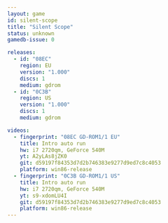 ```yaml
---
layout: game
id: silent-scope
title: "Silent Scope"
status: unknown
gamedb-issue: 0

releases:
  - id: "08EC"
    region: EU
    version: "1.000"
    discs: 1
    medium: gdrom
  - id: "0C3B"
    region: US
    version: "1.000"
    discs: 1
    medium: gdrom

videos:
  - fingerprint: "08EC GD-ROM1/1 EU"
    title: Intro auto run
    hw: i7 2720qm, GeForce 540M
    yt: A2yLAs8jZK0
    git: d59197f84353d7d2b746383e9277d9ed7c8c4053
    platform: win86-release
  - fingerprint: "0C3B GD-ROM1/1 US"
    title: Intro auto run
    hw: i7 2720qm, GeForce 540M
    yt: s9-xdomLU4I
    git: d59197f84353d7d2b746383e9277d9ed7c8c4053
    platform: win86-release
---
```


